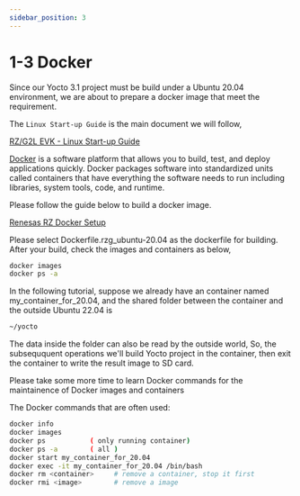 ```yaml
---
sidebar_position: 3
---
```


# 1-3 Docker

Since our Yocto 3.1 project must be build under a Ubuntu 20.04 environment,
we are about to prepare a docker image that meet the requirement.

The `Linux Start-up Guide` is the main document we will follow,

[RZ/G2L EVK - Linux Start-up Guide](https://www.renesas.com/us/en/document/gde/smarc-evk-rzg2l-rzg2lc-rzg2ul-linux-start-guide-rev104?r=1467981)

[Docker](https://www.docker.com/) is a software platform that allows you to build, test, and deploy applications quickly. Docker packages software into standardized units called containers that have everything the software needs to run including libraries, system tools, code, and runtime.

Please follow the guide below to build a docker image.

[Renesas RZ Docker Setup](https://github.com/renesas-rz/)

Please select Dockerfile.rzg_ubuntu-20.04 as the dockerfile for building.
After your build, check the images and containers as below,

```bash
docker images
docker ps -a
```

In the following tutorial, suppose we already have an container named
my_container_for_20.04, and the shared folder between the container and
 the outside Ubuntu 22.04 is

```bash
~/yocto
```

The data inside the folder can also be read by the outside world,
So, the subseququent operations we'll build Yocto project
in the container, then exit the container to write
the result image to SD card.

Please take some more time to learn Docker
commands for the maintainence of Docker images and containers  

The Docker commands that are often used:

```bash
docker info
docker images
docker ps           ( only running container)
docker ps -a        ( all )
docker start my_container_for_20.04 
docker exec -it my_container_for_20.04 /bin/bash
docker rm <container>     # remove a container, stop it first 
docker rmi <image>        # remove a image
```
